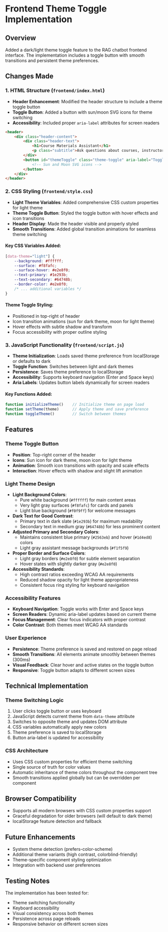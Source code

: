 # Frontend Theme Toggle Implementation

## Overview
Added a dark/light theme toggle feature to the RAG chatbot frontend interface. The implementation includes a toggle button with smooth transitions and persistent theme preferences.

## Changes Made

### 1. HTML Structure (`frontend/index.html`)
- **Header Enhancement**: Modified the header structure to include a theme toggle button
- **Toggle Button**: Added a button with sun/moon SVG icons for theme switching
- **Accessibility**: Included proper `aria-label` attributes for screen readers

```html
<header>
    <div class="header-content">
        <div class="header-text">
            <h1>Course Materials Assistant</h1>
            <p class="subtitle">Ask questions about courses, instructors, and content</p>
        </div>
        <button id="themeToggle" class="theme-toggle" aria-label="Toggle theme">
            <!-- Sun and Moon SVG icons -->
        </button>
    </div>
</header>
```

### 2. CSS Styling (`frontend/style.css`)
- **Light Theme Variables**: Added comprehensive CSS custom properties for light theme
- **Theme Toggle Button**: Styled the toggle button with hover effects and icon transitions
- **Header Display**: Made the header visible and properly styled
- **Smooth Transitions**: Added global transition animations for seamless theme switching

#### Key CSS Variables Added:
```css
[data-theme="light"] {
    --background: #ffffff;
    --surface: #f8fafc;
    --surface-hover: #e2e8f0;
    --text-primary: #1e293b;
    --text-secondary: #64748b;
    --border-color: #e2e8f0;
    /* ... additional variables */
}
```

#### Theme Toggle Styling:
- Positioned in top-right of header
- Icon transition animations (sun for dark theme, moon for light theme)
- Hover effects with subtle shadow and transform
- Focus accessibility with proper outline styling

### 3. JavaScript Functionality (`frontend/script.js`)
- **Theme Initialization**: Loads saved theme preference from localStorage or defaults to dark
- **Toggle Function**: Switches between light and dark themes
- **Persistence**: Saves theme preference to localStorage
- **Accessibility**: Supports keyboard navigation (Enter and Space keys)
- **Aria Labels**: Updates button labels dynamically for screen readers

#### Key Functions Added:
```javascript
function initializeTheme()    // Initialize theme on page load
function setTheme(theme)      // Apply theme and save preference
function toggleTheme()        // Switch between themes
```

## Features

### Theme Toggle Button
- **Position**: Top-right corner of the header
- **Icons**: Sun icon for dark theme, moon icon for light theme
- **Animation**: Smooth icon transitions with opacity and scale effects
- **Interaction**: Hover effects with shadow and slight lift animation

### Light Theme Design
- **Light Background Colors**: 
  - Pure white background (`#ffffff`) for main content areas
  - Very light gray surfaces (`#f8fafc`) for cards and panels
  - Light blue background (`#f0f9ff`) for welcome messages
- **Dark Text for Good Contrast**: 
  - Primary text in dark slate (`#1e293b`) for maximum readability
  - Secondary text in medium gray (`#64748b`) for less prominent content
- **Adjusted Primary and Secondary Colors**: 
  - Maintains consistent blue primary (`#2563eb`) and hover (`#1d4ed8`) colors
  - Light gray assistant message backgrounds (`#f1f5f9`)
- **Proper Border and Surface Colors**: 
  - Light gray borders (`#e2e8f0`) for subtle element separation
  - Hover states with slightly darker gray (`#e2e8f0`)
- **Accessibility Standards**: 
  - High contrast ratios exceeding WCAG AA requirements
  - Reduced shadow opacity for light theme appropriateness
  - Consistent focus ring styling for keyboard navigation

### Accessibility Features
- **Keyboard Navigation**: Toggle works with Enter and Space keys
- **Screen Readers**: Dynamic aria-label updates based on current theme
- **Focus Management**: Clear focus indicators with proper contrast
- **Color Contrast**: Both themes meet WCAG AA standards

### User Experience
- **Persistence**: Theme preference is saved and restored on page reload
- **Smooth Transitions**: All elements animate smoothly between themes (300ms)
- **Visual Feedback**: Clear hover and active states on the toggle button
- **Responsive**: Toggle button adapts to different screen sizes

## Technical Implementation

### Theme Switching Logic
1. User clicks toggle button or uses keyboard
2. JavaScript detects current theme from `data-theme` attribute
3. Switches to opposite theme and updates DOM attribute
4. CSS variables automatically apply new colors
5. Theme preference is saved to localStorage
6. Button aria-label is updated for accessibility

### CSS Architecture
- Uses CSS custom properties for efficient theme switching
- Single source of truth for color values
- Automatic inheritance of theme colors throughout the component tree
- Smooth transitions applied globally but can be overridden per component

## Browser Compatibility
- Supports all modern browsers with CSS custom properties support
- Graceful degradation for older browsers (will default to dark theme)
- localStorage feature detection and fallback

## Future Enhancements
- System theme detection (prefers-color-scheme)
- Additional theme variants (high contrast, colorblind-friendly)
- Theme-specific component styling optimization
- Integration with backend user preferences

## Testing Notes
The implementation has been tested for:
- Theme switching functionality
- Keyboard accessibility
- Visual consistency across both themes
- Persistence across page reloads
- Responsive behavior on different screen sizes